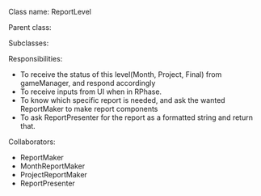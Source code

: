 Class name: ReportLevel

Parent class: 

Subclasses:

Responsibilities:
* To receive the status of this level(Month, Project, Final) from gameManager, and respond accordingly
* To receive inputs from UI when in RPhase.
* To know which specific report is needed, and ask the wanted ReportMaker to make report components
* To ask ReportPresenter for the report as a formatted string and return that.

Collaborators:
* ReportMaker
* MonthReportMaker
* ProjectReportMaker
* ReportPresenter